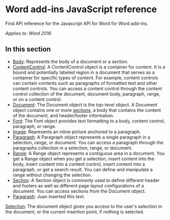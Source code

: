 
# Word add-ins JavaScript reference

Find API reference for the Javascript API for Word for Word add-ins.

_Applies to: Word 2016_

## In this section

*   [Body](Word%20Add-ins%20JavaScript%20Reference/body.md): Represents the body of a document or a section.
*   [ContentControl](Word%20Add-ins%20JavaScript%20Reference/contentControl.md): A ContentControl object is a container for content. It is a bound and potentially labeled region in a document that serves as a container for specific types of content. For example, content controls can contain contents such as paragraphs of formatted text and other content controls. You can access a content control through the content control collection of the document, document body, paragraph, range, or on a content control.
*   [Document](Word%20Add-ins%20JavaScript%20Reference/document.md): The Document object is the top-level object. A Document object contains one or more [sections](Word%20Add-ins%20JavaScript%20Reference/section.md), a body that contains the content of the document, and header/footer information.
*   [Font](Word%20Add-ins%20JavaScript%20Reference/font.md): The Font object provides text formatting to a body, content control, paragraph, or range.
*   [Image](Word%20Add-ins%20JavaScript%20Reference/inlinePicture.md): Represents an inline picture anchored to a paragraph.
*   [Paragraph](Word%20Add-ins%20JavaScript%20Reference/paragraph.md): A Paragraph object represents a single paragraph in a selection, range, or document. You can access a paragraph through the paragraphs collection in a selection, range, or document.
*   [Range](Word%20Add-ins%20JavaScript%20Reference/range.md): A Range object represents a contiguous area in a document. You get a Range object when you get a selection, insert content into the body, insert content into a content control, insert content into a paragraph, or get a search result. You can define and manipulate a range without changing the selection.
*   [Section](Word%20Add-ins%20JavaScript%20Reference/section.md): A Section object is commonly used to define different header and footers as well as different page layout configurations of a document. You can access sections from the Document object.
*   [Paragraph](http://www.microsoft.com/): Juan inserted this text.

[Selection](Word%20Add-ins%20JavaScript%20Reference/document.md#getselection): The document object gives you access to the user's selection in the document, or the current insertion point, if nothing is selected.

